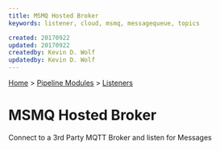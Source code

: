 ```yaml
---
title: MSMQ Hosted Broker
keywords: listener, cloud, msmq, messagequeue, topics

created: 20170922
updated: 20170922
createdby: Kevin D. Wolf
updatedby: Kevin D. Wolf
---
```

[Home](../../Index.md) > [Pipeline Modules](../Index.md) > [Listeners](../Listener.md)

# MSMQ Hosted Broker

Connect to a 3rd Party MQTT Broker and listen for Messages
